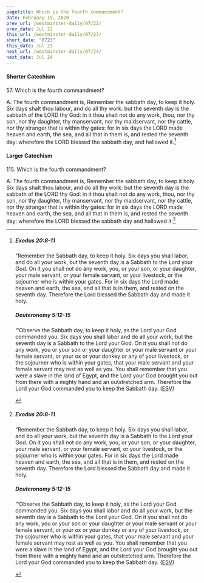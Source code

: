 ```yaml
---
pagetitle: Which is the fourth commandment?
date: February 19, 2020
prev_url: /westminster-daily/07/22/
prev_date: Jul 22
this_url: /westminster-daily/07/23/
short_date: "0723"
this_date: Jul 23
next_url: /westminster-daily/07/24/
next_date: Jul 24
---
```


#### Shorter Catechism

<span class="q">57.</span> Which is the fourth commandment?

<span class="q">A.</span> The fourth commandment is, Remember the sabbath day, to keep it holy. Six days shalt thou labour, and do all thy work: but the seventh day is the sabbath of the LORD thy God: in it thou shalt not do any work, thou, nor thy son, nor thy daughter, thy manservant, nor thy maidservant, nor thy cattle, nor thy stranger that is within thy gates: for in six days the LORD made heaven and earth, the sea, and all that in them is, and rested the seventh day: wherefore the LORD blessed the sabbath day, and hallowed it.[^fnref:wsc1]


[^fnref:wsc1]: <div class="esv"><h5>Exodus 20:8-11</h5> <div class="esv-text"><p id="p02020008.01-1">&#8220;Remember the Sabbath day, to keep it holy. Six days you shall labor, and do all your work, but the seventh day is a Sabbath to the <span class="small-caps">Lord</span> your God. On it you shall not do any work, you, or your son, or your daughter, your male servant, or your female servant, or your livestock, or the sojourner who is within your gates. For in six days the <span class="small-caps">Lord</span> made heaven and earth, the sea, and all that is in them, and rested on the seventh day. Therefore the <span class="small-caps">Lord</span> blessed the Sabbath day and made it holy.</p> </div><h5>Deuteronomy 5:12-15</h5> <div class="esv-text"><p id="p05005012.01-2">&#8220;&#8216;Observe the Sabbath day, to keep it holy, as the <span class="small-caps">Lord</span> your God commanded you. Six days you shall labor and do all your work, but the seventh day is a Sabbath to the <span class="small-caps">Lord</span> your God. On it you shall not do any work, you or your son or your daughter or your male servant or your female servant, or your ox or your donkey or any of your livestock, or the sojourner who is within your gates, that your male servant and your female servant may rest as well as you. You shall remember that you were a slave in the land of Egypt, and the <span class="small-caps">Lord</span> your God brought you out from there with a mighty hand and an outstretched arm. Therefore the <span class="small-caps">Lord</span> your God commanded you to keep the Sabbath day.  (<a href="http://www.esv.org" class="copyright">ESV</a>)</p> </div> </div>


#### Larger Catechism

<span class="q">115.</span> Which is the fourth commandment?

<span class="q">A.</span> The fourth commandment is, Remember the sabbath day, to keep it holy. Six days shalt thou labour, and do all thy work: but the seventh day is the sabbath of the LORD thy God: in it thou shalt not do any work, thou, nor thy son, nor thy daughter, thy manservant, nor thy maidservant, nor thy cattle, nor thy stranger that is within thy gates: for in six days the LORD made heaven and earth, the sea, and all that in them is, and rested the seventh day: wherefore the LORD blessed the sabbath day and hallowed it.[^fnref:wlc1]


[^fnref:wlc1]: <div class="esv"><h5>Exodus 20:8-11</h5> <div class="esv-text"><p id="p02020008.01-1">&#8220;Remember the Sabbath day, to keep it holy. Six days you shall labor, and do all your work, but the seventh day is a Sabbath to the <span class="small-caps">Lord</span> your God. On it you shall not do any work, you, or your son, or your daughter, your male servant, or your female servant, or your livestock, or the sojourner who is within your gates. For in six days the <span class="small-caps">Lord</span> made heaven and earth, the sea, and all that is in them, and rested on the seventh day. Therefore the <span class="small-caps">Lord</span> blessed the Sabbath day and made it holy.</p> </div><h5>Deuteronomy 5:12-15</h5> <div class="esv-text"><p id="p05005012.01-2">&#8220;&#8216;Observe the Sabbath day, to keep it holy, as the <span class="small-caps">Lord</span> your God commanded you. Six days you shall labor and do all your work, but the seventh day is a Sabbath to the <span class="small-caps">Lord</span> your God. On it you shall not do any work, you or your son or your daughter or your male servant or your female servant, or your ox or your donkey or any of your livestock, or the sojourner who is within your gates, that your male servant and your female servant may rest as well as you. You shall remember that you were a slave in the land of Egypt, and the <span class="small-caps">Lord</span> your God brought you out from there with a mighty hand and an outstretched arm. Therefore the <span class="small-caps">Lord</span> your God commanded you to keep the Sabbath day.  (<a href="http://www.esv.org" class="copyright">ESV</a>)</p> </div> </div>

